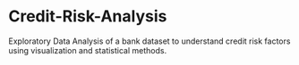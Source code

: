 # Credit-Risk-Analysis
Exploratory Data Analysis of a bank dataset to understand credit risk factors using visualization and statistical methods.
